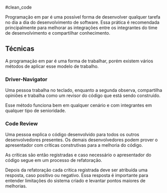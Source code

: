 #clean_code 

Programação em par é uma possível forma de desenvolver qualquer tarefa no dia a dia do desenvolvimento de software. Essa prática é recomendada principalmente para melhorar as integrações entre os integrantes do time de desenvolvimento e compartilhar conhecimento.

## Técnicas

A programação em par é uma forma de trabalhar, porém existem vários métodos de aplicar esse modelo de trabalho.

### Driver-Navigator

Uma pessoa trabalha no teclado, enquanto a segunda observa, compartilha opiniões e trabalha como um revisor do código que está sendo construído.

Esse método funciona bem em qualquer cenário e com integrantes em qualquer tipo de senioridade.

### Code Review

Uma pessoa explica o código desenvolvido para todos os outros desenvolvedores presentes. Os demais desenvolvedores podem prover o apresentador com críticas construtivas para a melhoria do código.

As críticas são então registradas e caso necessário o apresentador do código segue em um processo de refatoração.

Depois da refatoração cada crítica registrada deve ser atribuída uma resposta, caso positivo ou negativo. Essa resposta é importante para entender limitações do sistema criado e levantar pontos maiores de melhorias.
